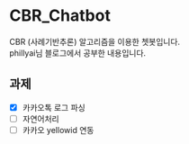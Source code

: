 # CBR_Chatbot
CBR (사례기반추론) 알고리즘을 이용한 쳇봇입니다.  
phillyai님 블로그에서 공부한 내용입니다.

## 과제
- [x] 카카오톡 로그 파싱
- [ ] 자연어처리
- [ ] 카카오 yellowid 연동
